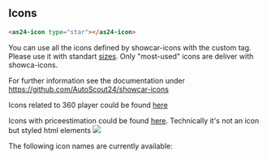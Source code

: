 <h2>Icons</h2>

```html
<as24-icon type="star"></as24-icon>
```

You can use all the icons defined by showcar-icons with the custom tag. Please use it with standart [sizes](https://autoscout24.github.io/showcar-ui/#utilities-target). Only "most-used" icons are deliver with showca-icons.

For further information see the documentation under <a href="https://github.com/AutoScout24/showcar-icons" target="_blank">https://github.com/AutoScout24/showcar-icons</a>

Icons related to 360 player could be found [here](https://github.com/AutoScout24/image-fragments/tree/master/ui/public/static-images/360)

Icons with priceestimation could be found [here](https://github.com/AutoScout24/priceevaluation/blob/master/app/assets/stylesheets/components/price_label/_components.price-label.scss). Technically it's not an icon but styled html elements
<img src="/showcar-ui/docs/assets/images/price-tags.png">

The following icon names are currently available:
<ul id="as24-icons-list" class="icons-list"></ul>
<style type="text/css">
#icons as24-icon {
display: inline-block;
width: 50px;
height: 50px;
}
#icons as24-icon svg {
max-width: 100%;
max-height: 100%;
}
#icons .icons-list:after {
content: "";
display: table;
clear: both;
}
#icons .icons-list li {
padding: 20px 10px 10px;
float: left;
background: #f4f4f4;
border: 1px solid #fff;
width: 108px;
height: 130px;
list-style: none;
text-align: center;
margin-bottom: 20px;
}
#icons .icons-list li:hover {
background: #acacac;
}
#icons .icons-list li p {
padding-top: 0;
word-break: break-all;
height: 40px;
font-size: 13px;
}
</style>

<script type="text/javascript">
var iconsList = document.querySelector('#as24-icons-list');
window.showcarIconNames.forEach(function(name) {
var item = document.createElement('li');
item.innerHTML = '<as24-icon type="' + name + '" title="' + name + '"></as24-icon><p>' + name + '</p>';
iconsList.appendChild(item);
});
</script>
